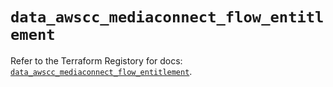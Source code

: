 # `data_awscc_mediaconnect_flow_entitlement`

Refer to the Terraform Registory for docs: [`data_awscc_mediaconnect_flow_entitlement`](https://registry.terraform.io/providers/hashicorp/awscc/0.70.0/docs/data-sources/mediaconnect_flow_entitlement).

